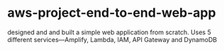 # aws-project-end-to-end-web-app
designed and and built a simple web application from scratch. Uses 5 different services—Amplify, Lambda, IAM, API Gateway and DynamoDB

